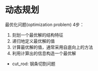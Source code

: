 # 动态规划
最优化问题(optimization problem)
4步：
1. 刻划一个最优解的结构特征
2. 递归地定义最优解的值
3. 计算最优解的值，通常采用自底向上的方法
4. 利用计算出的信息构造一个最优解

- cut_rod: 钢条切割问题